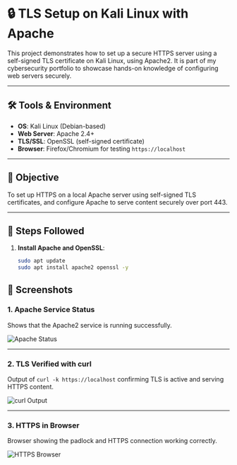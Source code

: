 # 🔒 TLS Setup on Kali Linux with Apache

This project demonstrates how to set up a secure HTTPS server using a self-signed TLS certificate on Kali Linux, using Apache2. It is part of my cybersecurity portfolio to showcase hands-on knowledge of configuring web servers securely.

---

## 🛠️ Tools & Environment

- **OS**: Kali Linux (Debian-based)
- **Web Server**: Apache 2.4+
- **TLS/SSL**: OpenSSL (self-signed certificate)
- **Browser**: Firefox/Chromium for testing `https://localhost`

---

## 📌 Objective

To set up HTTPS on a local Apache server using self-signed TLS certificates, and configure Apache to serve content securely over port 443.

---

## 🧰 Steps Followed

1. **Install Apache and OpenSSL**:
   ```bash
   sudo apt update
   sudo apt install apache2 openssl -y


## 📸 Screenshots

### 1. Apache Service Status
Shows that the Apache2 service is running successfully.

![Apache Status](screenshots/apache-status.png)

---

### 2. TLS Verified with curl
Output of `curl -k https://localhost` confirming TLS is active and serving HTTPS content.

![curl Output](screenshots/curl-output.png)

---

### 3. HTTPS in Browser
Browser showing the padlock and HTTPS connection working correctly.

![HTTPS Browser](screenshots/https-working-browser.png)
